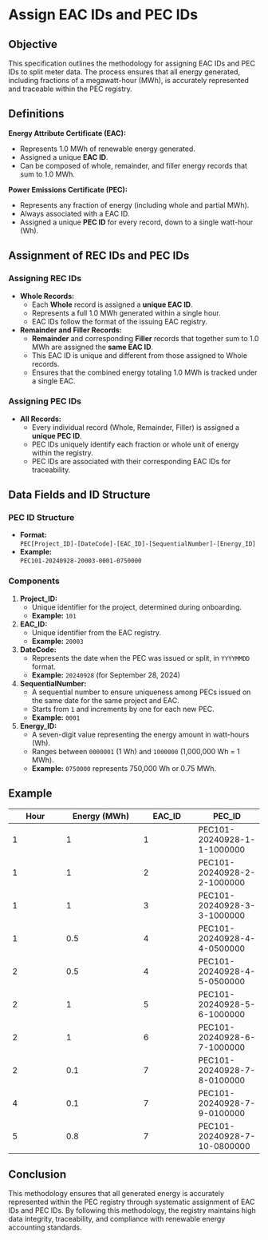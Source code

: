 # Assign EAC IDs and  PEC IDs

## **Objective**

This specification outlines the methodology for assigning EAC IDs and PEC IDs to split meter data. The process ensures that all energy generated, including fractions of a megawatt-hour (MWh), is accurately represented and traceable within the PEC registry.

## **Definitions**

**Energy Attribute Certificate (EAC):**

* Represents 1.0 MWh of renewable energy generated.
* Assigned a unique **EAC ID**.
* Can be composed of whole, remainder, and filler energy records that sum to 1.0 MWh.

**Power Emissions Certificate (PEC):**

* Represents any fraction of energy (including whole and partial MWh).
* Always associated with a EAC ID.
* Assigned a unique **PEC ID** for every record, down to a single watt-hour (Wh).

## **Assignment of REC IDs and PEC IDs**

### **Assigning REC IDs**

* **Whole Records:**
  * Each **Whole** record is assigned a **unique EAC ID**.
  * Represents a full 1.0 MWh generated within a single hour.
  * EAC IDs follow the format of the issuing EAC registry.
* **Remainder and Filler Records:**
  * **Remainder** and corresponding **Filler** records that together sum to 1.0 MWh are assigned the **same EAC ID**.
  * This EAC ID is unique and different from those assigned to Whole records.
  * Ensures that the combined energy totaling 1.0 MWh is tracked under a single EAC.

### **Assigning PEC IDs**

* **All Records:**
  * Every individual record (Whole, Remainder, Filler) is assigned a **unique PEC ID**.
  * PEC IDs uniquely identify each fraction or whole unit of energy within the registry.
  * PEC IDs are associated with their corresponding EAC IDs for traceability.

## Data Fields and ID Structure

### **PEC ID Structure**

* **Format:**\
  `PEC[Project_ID]-[DateCode]-[EAC_ID]-[SequentialNumber]-[Energy_ID]`
* **Example:**\
  `PEC101-20240928-20003-0001-0750000`

### **Components**

1. **Project\_ID:**
   * Unique identifier for the project, determined during onboarding.
   * **Example:** `101`
2. **EAC\_ID:**
   * Unique identifier from the EAC registry.
   * **Example:** `20003`
3. **DateCode:**
   * Represents the date when the PEC was issued or split, in `YYYYMMDD` format.
   * **Example:** `20240928` (for September 28, 2024)
4. **SequentialNumber:**
   * A sequential number to ensure uniqueness among PECs issued on the same date for the same project and EAC.
   * Starts from `1` and increments by one for each new PEC.
   * **Example:** `0001`
5. **Energy\_ID:**
   * A seven-digit value representing the energy amount in watt-hours (Wh).
   * Ranges between `0000001` (1 Wh) and `1000000` (1,000,000 Wh = 1 MWh).
   * **Example:** `0750000` represents 750,000 Wh or 0.75 MWh.

## **Example**

<table><thead><tr><th width="92">Hour</th><th width="139">Energy (MWh)</th><th width="94">EAC_ID</th><th>PEC_ID</th></tr></thead><tbody><tr><td>1</td><td>1</td><td>1</td><td>PEC101-20240928-1-1-1000000</td></tr><tr><td>1</td><td>1</td><td>2</td><td>PEC101-20240928-2-2-1000000</td></tr><tr><td>1</td><td>1</td><td>3</td><td>PEC101-20240928-3-3-1000000</td></tr><tr><td>1</td><td>0.5</td><td>4</td><td>PEC101-20240928-4-4-0500000</td></tr><tr><td>2</td><td>0.5</td><td>4</td><td>PEC101-20240928-4-5-0500000</td></tr><tr><td>2</td><td>1</td><td>5</td><td>PEC101-20240928-5-6-1000000</td></tr><tr><td>2</td><td>1</td><td>6</td><td>PEC101-20240928-6-7-1000000</td></tr><tr><td>2</td><td>0.1</td><td>7</td><td>PEC101-20240928-7-8-0100000</td></tr><tr><td>4</td><td>0.1</td><td>7</td><td>PEC101-20240928-7-9-0100000</td></tr><tr><td>5</td><td>0.8</td><td>7</td><td>PEC101-20240928-7-10-0800000</td></tr></tbody></table>

## **Conclusion**

This methodology ensures that all generated energy is accurately represented within the PEC registry through systematic assignment of EAC IDs and PEC IDs. By following this methodology, the registry maintains high data integrity, traceability, and compliance with renewable energy accounting standards.&#x20;
